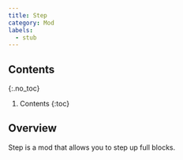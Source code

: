 ```yaml
---
title: Step
category: Mod
labels:
  - stub
---
```

## Contents
{:.no_toc}
1. Contents
{:toc}

## Overview
Step is a mod that allows you to step up full blocks.
